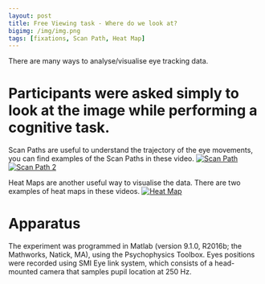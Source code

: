 ```yaml
---
layout: post
title: Free Viewing task - Where do we look at? 
bigimg: /img/img.png
tags: [fixations, Scan Path, Heat Map]
---
```


There are many ways to analyse/visualise eye tracking data. 

# Participants were asked simply to look at the image while performing a cognitive task. 

Scan Paths are useful to understand the trajectory of the eye movements, you can find examples of the Scan Paths in these video. 
[![Scan Path]()](https://vimeo.com/343199822)
[![Scan Path 2]()](https://vimeo.com/343200079)

Heat Maps are another useful way to visualise the data. There are two examples of heat maps in these videos. 
[![Heat Map]()](https://vimeo.com/343199250)

# Apparatus 
The experiment was programmed in Matlab (version 9.1.0, R2016b; the Mathworks, Natick, MA), using the Psychophysics Toolbox. 
Eyes positions were recorded using SMI Eye link system, which consists of a head-mounted camera that samples pupil location at 250 Hz. 
